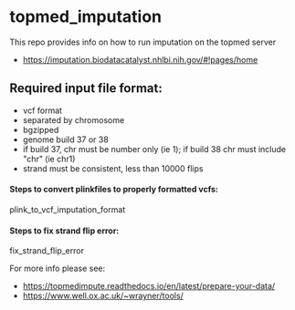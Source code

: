 # topmed_imputation

This repo provides info on how to run imputation on the topmed server
- https://imputation.biodatacatalyst.nhlbi.nih.gov/#!pages/home


## Required input file format:
- vcf format
- separated by chromosome
- bgzipped
- genome build 37 or 38
- if build 37, chr must be number only (ie 1); if build 38 chr must include "chr" (ie chr1)
- strand must be consistent, less than 10000 flips

#### Steps to convert plinkfiles to properly formatted vcfs:
plink_to_vcf_imputation_format

#### Steps to fix strand flip error:
fix_strand_flip_error

For more info please see:
- https://topmedimpute.readthedocs.io/en/latest/prepare-your-data/
- https://www.well.ox.ac.uk/~wrayner/tools/

